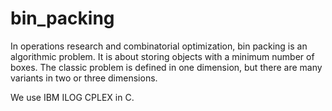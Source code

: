 # bin_packing
In operations research and combinatorial optimization, bin packing is an algorithmic problem. It is about storing objects with a minimum number of boxes. The classic problem is defined in one dimension, but there are many variants in two or three dimensions.

We use IBM ILOG CPLEX in C.
